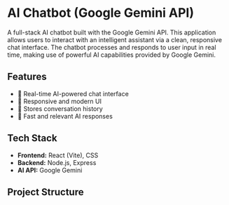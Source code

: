 # AI Chatbot (Google Gemini API)

A full-stack AI chatbot built with the Google Gemini API. This application allows users to interact with an intelligent assistant via a clean, responsive chat interface. The chatbot processes and responds to user input in real time, making use of powerful AI capabilities provided by Google Gemini.

## Features

- 🔹 Real-time AI-powered chat interface  
- 🔹 Responsive and modern UI  
- 🔹 Stores conversation history  
- 🔹 Fast and relevant AI responses  

## Tech Stack

- **Frontend:** React (Vite), CSS  
- **Backend:** Node.js, Express  
- **AI API:** Google Gemini  

## Project Structure

